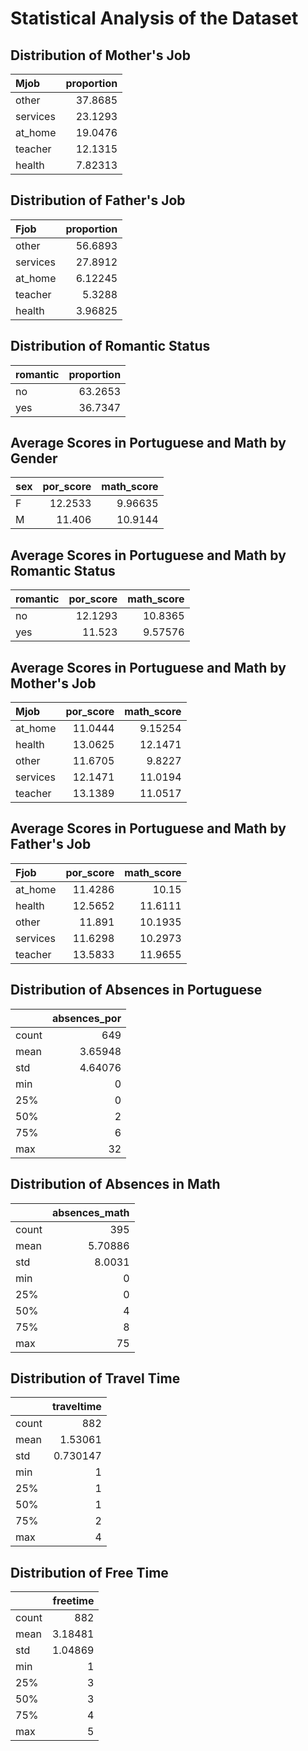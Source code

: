 
# Statistical Analysis of the Dataset

## Distribution of Mother's Job
| Mjob     |   proportion |
|:---------|-------------:|
| other    |     37.8685  |
| services |     23.1293  |
| at_home  |     19.0476  |
| teacher  |     12.1315  |
| health   |      7.82313 |

## Distribution of Father's Job
| Fjob     |   proportion |
|:---------|-------------:|
| other    |     56.6893  |
| services |     27.8912  |
| at_home  |      6.12245 |
| teacher  |      5.3288  |
| health   |      3.96825 |

## Distribution of Romantic Status
| romantic   |   proportion |
|:-----------|-------------:|
| no         |      63.2653 |
| yes        |      36.7347 |

## Average Scores in Portuguese and Math by Gender
| sex   |   por_score |   math_score |
|:------|------------:|-------------:|
| F     |     12.2533 |      9.96635 |
| M     |     11.406  |     10.9144  |

## Average Scores in Portuguese and Math by Romantic Status
| romantic   |   por_score |   math_score |
|:-----------|------------:|-------------:|
| no         |     12.1293 |     10.8365  |
| yes        |     11.523  |      9.57576 |

## Average Scores in Portuguese and Math by Mother's Job
| Mjob     |   por_score |   math_score |
|:---------|------------:|-------------:|
| at_home  |     11.0444 |      9.15254 |
| health   |     13.0625 |     12.1471  |
| other    |     11.6705 |      9.8227  |
| services |     12.1471 |     11.0194  |
| teacher  |     13.1389 |     11.0517  |

## Average Scores in Portuguese and Math by Father's Job
| Fjob     |   por_score |   math_score |
|:---------|------------:|-------------:|
| at_home  |     11.4286 |      10.15   |
| health   |     12.5652 |      11.6111 |
| other    |     11.891  |      10.1935 |
| services |     11.6298 |      10.2973 |
| teacher  |     13.5833 |      11.9655 |

## Distribution of Absences in Portuguese
|       |   absences_por |
|:------|---------------:|
| count |      649       |
| mean  |        3.65948 |
| std   |        4.64076 |
| min   |        0       |
| 25%   |        0       |
| 50%   |        2       |
| 75%   |        6       |
| max   |       32       |

## Distribution of Absences in Math
|       |   absences_math |
|:------|----------------:|
| count |       395       |
| mean  |         5.70886 |
| std   |         8.0031  |
| min   |         0       |
| 25%   |         0       |
| 50%   |         4       |
| 75%   |         8       |
| max   |        75       |

## Distribution of Travel Time
|       |   traveltime |
|:------|-------------:|
| count |   882        |
| mean  |     1.53061  |
| std   |     0.730147 |
| min   |     1        |
| 25%   |     1        |
| 50%   |     1        |
| 75%   |     2        |
| max   |     4        |

## Distribution of Free Time
|       |   freetime |
|:------|-----------:|
| count |  882       |
| mean  |    3.18481 |
| std   |    1.04869 |
| min   |    1       |
| 25%   |    3       |
| 50%   |    3       |
| 75%   |    4       |
| max   |    5       |
